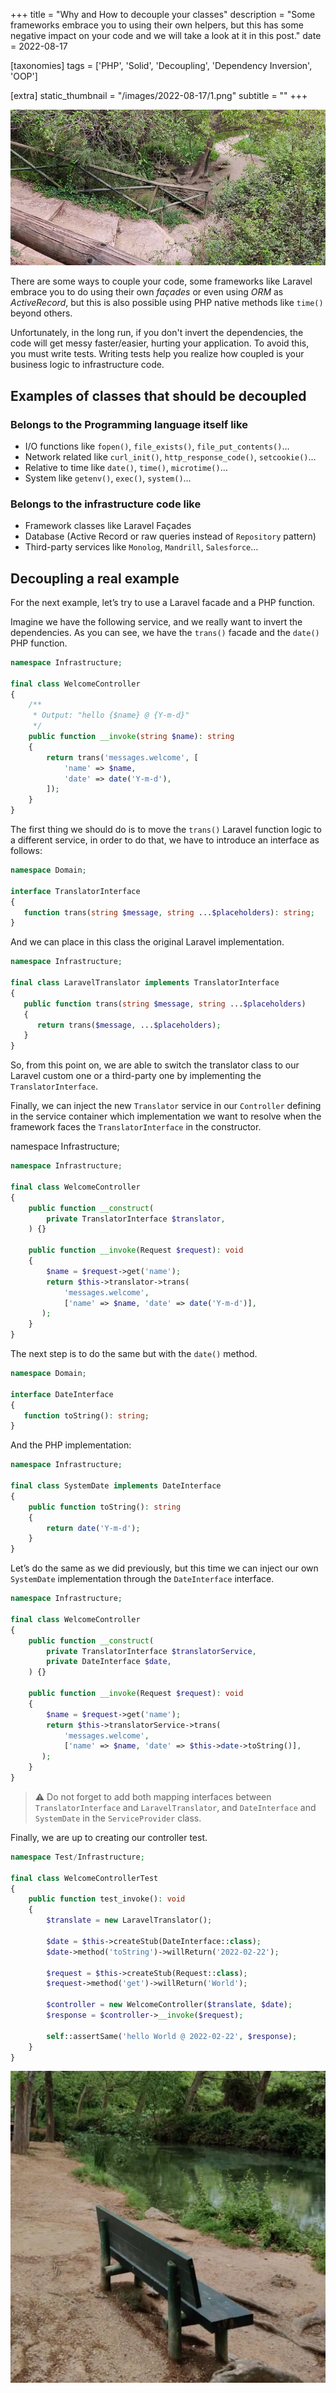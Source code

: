 +++
title = "Why and How to decouple your classes"
description = "Some frameworks embrace you to using their own helpers, but this has some negative impact on your code and we will take a look at it in this post."
date = 2022-08-17

[taxonomies]
tags = ['PHP', 'Solid', 'Decoupling', 'Dependency Inversion', 'OOP']

[extra]
static_thumbnail = "/images/2022-08-17/1.png"
subtitle = ""
+++

![caravaca-fuentes-marques-1](/images/2022-08-17/1.png)

<!-- more -->

There are some ways to couple your code, some frameworks like Laravel embrace you to do using their own _façades_ or
even using _ORM_ as _ActiveRecord_, but this is also possible using PHP native methods like `time()` beyond others.

Unfortunately, in the long run, if you don't invert the dependencies, the code will get messy faster/easier, hurting
your application. To avoid this, you must write tests. Writing tests help you realize how coupled is your business logic
to infrastructure code.

## Examples of classes that should be decoupled

### Belongs to the Programming language itself like

- I/O functions like `fopen()`, `file_exists()`, `file_put_contents()`…
- Network related like `curl_init()`, `http_response_code()`, `setcookie()`…
- Relative to time like `date()`, `time()`, `microtime()`…
- System like `getenv()`, `exec()`, `system()`…

### Belongs to the infrastructure code like

- Framework classes like Laravel Façades
- Database (Active Record or raw queries instead of `Repository` pattern)
- Third-party services like `Monolog`, `Mandrill`, `Salesforce`…

## Decoupling a real example

For the next example, let’s try to use a Laravel facade and a PHP function.

Imagine we have the following service, and we really want to invert the dependencies. As you can see, we have the
`trans()` facade and the `date()` PHP function.

```php
namespace Infrastructure;

final class WelcomeController
{
    /**
     * Output: "hello {$name} @ {Y-m-d}"
     */
    public function __invoke(string $name): string
    {
        return trans('messages.welcome', [
            'name' => $name,
            'date' => date('Y-m-d'),
        ]);
    }
}
```

The first thing we should do is to move the `trans()` Laravel function logic to a different service, in order to do
that, we have to introduce an interface as follows:

```php
namespace Domain;

interface TranslatorInterface
{
   function trans(string $message, string ...$placeholders): string;
}
```

And we can place in this class the original Laravel implementation.

```php
namespace Infrastructure;

final class LaravelTranslator implements TranslatorInterface
{
   public function trans(string $message, string ...$placeholders)
   {
      return trans($message, ...$placeholders);
   }
}
```

So, from this point on, we are able to switch the translator class to our Laravel custom one or a third-party one by
implementing the `TranslatorInterface`.

Finally, we can inject the new `Translator` service in our `Controller` defining in the service container which
implementation we want to resolve when the framework faces the `TranslatorInterface` in the constructor.

namespace Infrastructure;

```php
namespace Infrastructure;

final class WelcomeController
{
    public function __construct(
        private TranslatorInterface $translator,
    ) {}

    public function __invoke(Request $request): void
    {
        $name = $request->get('name');
        return $this->translator->trans(
            'messages.welcome',
            ['name' => $name, 'date' => date('Y-m-d')],
       );
    }
}
```

The next step is to do the same but with the `date()` method.

```php
namespace Domain;

interface DateInterface
{
   function toString(): string;
}
```

And the PHP implementation:

```php
namespace Infrastructure;

final class SystemDate implements DateInterface
{
    public function toString(): string
    {
        return date('Y-m-d');
    }
}
```

Let’s do the same as we did previously, but this time we can inject our own `SystemDate` implementation through the
`DateInterface` interface.

```php
namespace Infrastructure;

final class WelcomeController
{
    public function __construct(
        private TranslatorInterface $translatorService,
        private DateInterface $date,
    ) {}

    public function __invoke(Request $request): void
    {
        $name = $request->get('name');
        return $this->translatorService->trans(
            'messages.welcome',
            ['name' => $name, 'date' => $this->date->toString()],
       );
    }
}
```

> ⚠️ Do not forget to add both mapping interfaces between `TranslatorInterface` and `LaravelTranslator`, and
> `DateInterface` and `SystemDate` in the `ServiceProvider` class.

Finally, we are up to creating our controller test.

```php
namespace Test/Infrastructure;

final class WelcomeControllerTest
{
    public function test_invoke(): void
    {
        $translate = new LaravelTranslator();

        $date = $this->createStub(DateInterface::class);
        $date->method('toString')->willReturn('2022-02-22');

        $request = $this->createStub(Request::class);
        $request->method('get')->willReturn('World');

        $controller = new WelcomeController($translate, $date);
        $response = $controller->__invoke($request);

        self::assertSame('hello World @ 2022-02-22', $response);
    }
}
```

![caravaca-fuentes-marques-2](/images/2022-08-17/2.png)